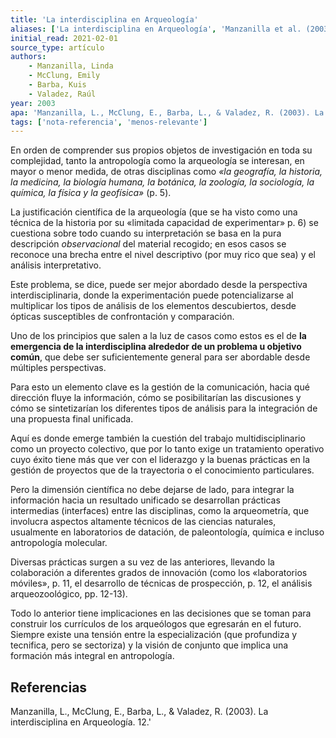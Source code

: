 ```yaml
---
title: 'La interdisciplina en Arqueología'
aliases: ['La interdisciplina en Arqueología', 'Manzanilla et al. (2003)']
initial_read: 2021-02-01
source_type: artículo
authors: 
    - Manzanilla, Linda
    - McClung, Emily
    - Barba, Kuis
    - Valadez, Raúl
year: 2003
apa: 'Manzanilla, L., McClung, E., Barba, L., & Valadez, R. (2003). La interdisciplina en Arqueología. 12.'
tags: ['nota-referencia', 'menos-relevante']
---
```


En orden de comprender sus propios objetos de investigación en toda su complejidad, tanto la antropología como la arqueología se interesan, en mayor o menor medida, de otras disciplinas como *«la geografía, la historia, la medicina, la biología humana, la botánica, la zoología, la sociología, la química, la física y la geofísica»* (p. 5).

La justificación científica de la arqueología (que se ha visto como una técnica de la historia por su «limitada capacidad de experimentar» p. 6) se cuestiona sobre todo cuando su interpretación se basa en la pura descripción *observacional* del material recogido; en esos casos se reconoce una brecha entre el nivel descriptivo (por muy rico que sea) y el análisis interpretativo.

Este problema, se dice, puede ser mejor abordado desde la perspectiva interdisciplinaria, donde la experimentación puede potencializarse al multiplicar los tipos de análisis de los elementos descubiertos, desde ópticas susceptibles de confrontación y comparación. 

Uno de los principios que salen a la luz de casos como estos es el de **la emergencia de la interdisciplina alrededor de un problema u objetivo común**, que debe ser suficientemente general para ser abordable desde múltiples perspectivas.

Para esto un elemento clave es la gestión de la comunicación, hacia qué dirección fluye la información, cómo se posibilitarían las discusiones y cómo se sintetizarían los diferentes tipos de análisis para la integración de una propuesta final unificada.

Aquí es donde emerge también la cuestión del trabajo multidisciplinario como un proyecto colectivo, que por lo tanto exige un tratamiento operativo cuyo éxito tiene más que ver con el liderazgo y la buenas prácticas en la gestión de proyectos que de la trayectoria o el conocimiento particulares.

Pero la dimensión científica no debe dejarse de lado, para integrar la información hacia un resultado unificado se desarrollan prácticas intermedias (interfaces) entre las disciplinas, como la arqueometría, que involucra aspectos altamente técnicos de las ciencias naturales, usualmente en laboratorios de datación, de paleontología, química e incluso antropología molecular.

Diversas prácticas surgen a su vez de las anteriores, llevando la colaboración a diferentes grados de innovación (como los «laboratorios móviles», p. 11, el desarrollo de técnicas de prospección, p. 12, el análisis arqueozoológico, pp. 12-13).

Todo lo anterior tiene implicaciones en las decisiones que se toman para construir los currículos de los arqueólogos que egresarán en el futuro. Siempre existe una tensión entre la especialización (que profundiza y tecnifica, pero se sectoriza) y la visión de conjunto que implica una formación más integral en antropología.

## Referencias

Manzanilla, L., McClung, E., Barba, L., & Valadez, R. (2003). La interdisciplina en Arqueología. 12.'
